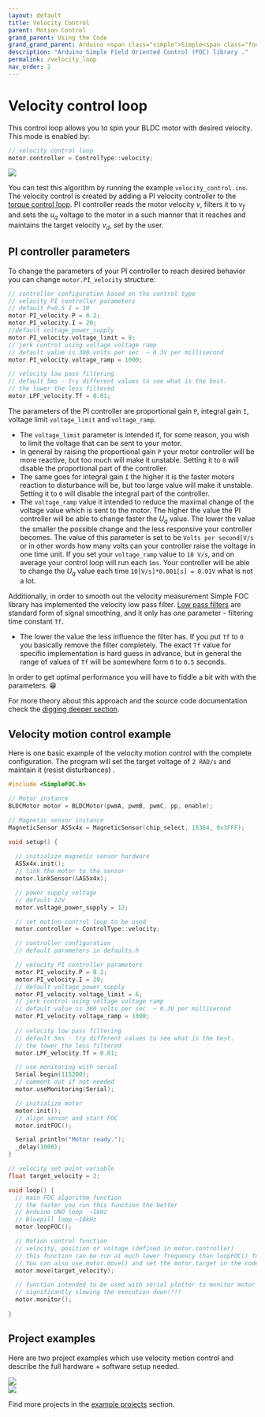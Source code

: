 ```yaml
---
layout: default
title: Velocity Control
parent: Motion Control
grand_parent: Using the Code
grand_grand_parent: Arduino <span class="simple">Simple<span class="foc">FOC</span>library</span>
description: "Arduino Simple Field Oriented Control (FOC) library ."
permalink: /velocity_loop
nav_order: 2
---
```


# Velocity control loop
This control loop allows you to spin your BLDC motor with desired velocity. This mode is enabled by:
```cpp
// velocity control loop
motor.controller = ControlType::velocity;
```

<img src="extras/Images/velocity_loop.png" >

You can test this algorithm by running the example `velocity_control.ino`.
The velocity control is created by adding a PI velocity controller to the [torque control loop](voltage_loop). PI controller reads the motor velocity <i>v</i>, filters it to <i>v<sub>f</sub></i> and sets the <i>u<sub>q</sub></i> voltage to the motor in a such manner that it reaches and maintains the target velocity <i>v<sub>d</sub></i>, set by the user. 
## PI controller parameters
To change the parameters of your PI controller to reach desired behavior you can change `motor.PI_velocity` structure:
```cpp
// controller configuration based on the control type 
// velocity PI controller parameters
// default P=0.5 I = 10
motor.PI_velocity.P = 0.2;
motor.PI_velocity.I = 20;
//default voltage_power_supply
motor.PI_velocity.voltage_limit = 8;
// jerk control using voltage voltage ramp
// default value is 300 volts per sec  ~ 0.3V per millisecond
motor.PI_velocity.voltage_ramp = 1000;

// velocity low pass filtering
// default 5ms - try different values to see what is the best. 
// the lower the less filtered
motor.LPF_velocity.Tf = 0.01;
```
The parameters of the PI controller are proportional gain `P`, integral gain `I`, voltage limit `voltage_limit`  and `voltage_ramp`. 
- The `voltage_limit` parameter is intended if, for some reason, you wish to limit the voltage that can be sent to your motor.  
- In general by raising the proportional gain `P`  your motor controller will be more reactive, but too much will make it unstable. Setting it to `0` will disable the proportional part of the controller.
- The same goes for integral gain `I` the higher it is the faster motors reaction to disturbance will be, but too large value will make it unstable. Setting it to `0` will disable the integral part of the controller.
- The `voltage_ramp` value it intended to reduce the maximal change of the voltage value which is sent to the motor. The higher the value the PI controller will be able to change faster the <i>U<sub>q</sub></i> value. The lower the value the smaller the possible change and the less responsive your controller becomes. The value of this parameter is set to be `Volts per second[V/s` or in other words how many volts can your controller raise the voltage in one time unit. If you set your `voltage_ramp` value to `10 V/s`, and on average your control loop will run each `1ms`. Your controller will be able to change the <i>U<sub>q</sub></i> value each time `10[V/s]*0.001[s] = 0.01V` what is not a lot.

Additionally, in order to smooth out the velocity measurement Simple FOC library has implemented the velocity low pass filter. [Low pass filters](https://en.wikipedia.org/wiki/Low-pass_filter) are standard form of signal smoothing, and it only has one parameter - filtering time constant `Tf`. 
- The lower the value the less influence the filter has. If you put `Tf` to `0` you basically remove the filter completely. The exact `Tf` value for specific implementation is hard guess in advance, but in general the range of values of `Tf` will be somewhere form `0` to `0.5` seconds.

In order to get optimal performance you will have to fiddle a bit with with the parameters. 😁

For more theory about this approach and the source code documentation check the [digging deeper section](digging_deeper).

## Velocity motion control example

Here is one basic example of the velocity motion control with the complete configuration. The program will set the target voltage of `2 RAD/s` and maintain it (resist disturbances) .

```cpp
#include <SimpleFOC.h>

// Motor instance
BLDCMotor motor = BLDCMotor(pwmA, pwmB, pwmC, pp, enable);

// Magnetic sensor instance
MagneticSensor AS5x4x = MagneticSensor(chip_select, 16384, 0x3FFF);

void setup() {
 
  // initialize magnetic sensor hardware
  AS5x4x.init();
  // link the motor to the sensor
  motor.linkSensor(&AS5x4x);

  // power supply voltage
  // default 12V
  motor.voltage_power_supply = 12;

  // set motion control loop to be used
  motor.controller = ControlType::velocity;

  // controller configuration 
  // default parameters in defaults.h

  // velocity PI controller parameters
  motor.PI_velocity.P = 0.2;
  motor.PI_velocity.I = 20;
  // default voltage_power_supply
  motor.PI_velocity.voltage_limit = 6;
  // jerk control using voltage voltage ramp
  // default value is 300 volts per sec  ~ 0.3V per millisecond
  motor.PI_velocity.voltage_ramp = 1000;
  
  // velocity low pass filtering
  // default 5ms - try different values to see what is the best. 
  // the lower the less filtered
  motor.LPF_velocity.Tf = 0.01;

  // use monitoring with serial 
  Serial.begin(115200);
  // comment out if not needed
  motor.useMonitoring(Serial);

  // initialize motor
  motor.init();
  // align sensor and start FOC
  motor.initFOC();

  Serial.println("Motor ready.");
  _delay(1000);
}

// velocity set point variable
float target_velocity = 2;

void loop() {
  // main FOC algorithm function
  // the faster you run this function the better
  // Arduino UNO loop  ~1kHz
  // Bluepill loop ~10kHz 
  motor.loopFOC();

  // Motion control function
  // velocity, position or voltage (defined in motor.controller)
  // this function can be run at much lower frequency than loopFOC() function
  // You can also use motor.move() and set the motor.target in the code
  motor.move(target_velocity);

  // function intended to be used with serial plotter to monitor motor variables
  // significantly slowing the execution down!!!!
  motor.monitor();
  
}
```

## Project examples
Here are two project examples which use velocity motion control and describe the full hardware + software setup needed.


<div class="image_icon width30">
    <a href="velocity_control_example">
        <img src="extras/Images/uno_l6234_velocity.jpg"  >
        <i class="fa fa-external-link-square fa-2x"></i>
    </a>
</div>
<div class="image_icon width30">
    <a href="gimbal_velocity_example">
        <img src="extras/Images/hmbgc_v22_velocity_control.jpg" >
        <i class="fa fa-external-link-square fa-2x"></i>
    </a>
</div>

Find more projects in the [example projects](example_projects) section.